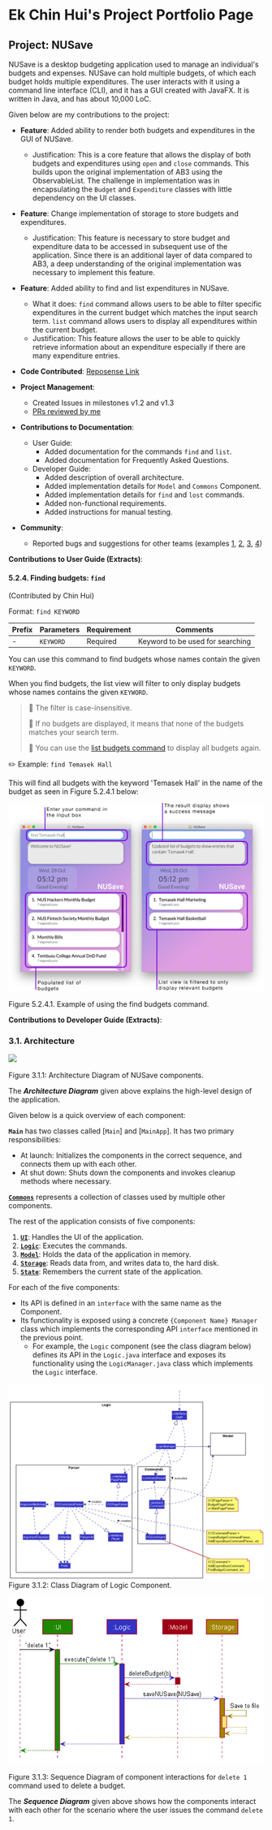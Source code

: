 # Ek Chin Hui's Project Portfolio Page

## Project: NUSave

NUSave is a desktop budgeting application used to manage an individual's budgets and expenses. 
NUSave can hold multiple budgets, of which each budget holds multiple expenditures. 
The user interacts with it using a command line interface (CLI), and it has a GUI created with JavaFX. 
It is written in Java, and has about 10,000 LoC.

Given below are my contributions to the project:
- **Feature**: Added ability to render both budgets and expenditures in the GUI of NUSave.
    - Justification: This is a core feature that allows the display of both budgets and expenditures
    using `open` and `close` commands. This builds upon the original implementation of AB3 using the
    ObservableList. The challenge in implementation was in encapsulating the `Budget` and `Expenditure`
    classes with little dependency on the UI classes.
    
- **Feature**: Change implementation of storage to store budgets and expenditures.
    - Justification: This feature is necessary to store budget and expenditure data
    to be accessed in subsequent use of the application. Since there is an additional
    layer of data compared to AB3, a deep understanding of the original implementation
    was necessary to implement this feature.
    
- **Feature**: Added ability to find and list expenditures in NUSave.
    - What it does: `find` command allows users to be able to filter specific expenditures
    in the current budget which matches the input search term. `list` command allows users
    to display all expenditures within the current budget.
    - Justification: This feature allows the user to be able to quickly retrieve
    information about an expenditure especially if there are many expenditure entries.
    
- **Code Contributed**: [Reposense Link](https://nus-cs2103-ay2021s1.github.io/tp-dashboard/#breakdown=true&search=ekchinhui)

- **Project Management**:
    - Created Issues in milestones v1.2 and v1.3
    - [PRs reviewed by me](https://github.com/AY2021S1-CS2103T-T11-4/tp/pulls?q=is%3Apr+reviewed-by%3A%40me+is%3Aclosed)

- **Contributions to Documentation**:
    - User Guide:
        - Added documentation for the commands `find` and `list`.
        - Added documentation for Frequently Asked Questions.
    - Developer Guide:
        - Added description of overall architecture.
        - Added implementation details for `Model` and `Commons` Component.
        - Added implementation details for `find` and `lost` commands.
        - Added non-functional requirements.
        - Added instructions for manual testing.

- **Community**:
    - Reported bugs and suggestions for other teams 
    (examples [1](https://github.com/AY2021S1-CS2103T-W15-2/tp/issues/184),
    [2](https://github.com/AY2021S1-CS2103T-W15-2/tp/issues/183),
    [3](https://github.com/AY2021S1-CS2103T-W15-2/tp/issues/182),
    [4](https://github.com/AY2021S1-CS2103T-W15-2/tp/issues/181))
    
    
**Contributions to User Guide (Extracts)**:

#### 5.2.4. Finding budgets: `find`
(Contributed by Chin Hui)

Format: `find KEYWORD`

 Prefix | Parameters | Requirement | Comments
 ------ | ---------- | ----------- | --------
 \-     |  `KEYWORD` | Required    | Keyword to be used for searching

You can use this command to find budgets whose names contain the given `KEYWORD`.

When you find budgets, the list view will filter to only display budgets whose names contains the given `KEYWORD`.

 > 📕 The filter is case-insensitive.
 >
 > 📕 If no budgets are displayed, it means that none of the budgets matches your search term. 
 > 
 > 📕 You can use the [list budgets command](#525-listing-budgets-list) to display all budgets again.

✏️ Example: `find Temasek Hall`

This will find all budgets with the keyword 'Temasek Hall' in the name of the budget as seen in Figure 5.2.4.1 below:

![Example of find budgets command](../images/CommandScreenShots/5_2_4_1_findBudgets.png)

Figure 5.2.4.1. Example of using the find budgets command.

**Contributions to Developer Guide (Extracts)**:

### 3.1. Architecture
<img src="../images/ArchitectureDiagram.png" width="450" />

Figure 3.1.1: Architecture Diagram of NUSave components.

The ***Architecture Diagram*** given above explains the high-level design of the application.

Given below is a quick overview of each component:

**`Main`** has two classes called [`Main`] and [`MainApp`].
It has two primary responsibilities:
* At launch: Initializes the components in the correct sequence, and connects them up with each other.
* At shut down: Shuts down the components and invokes cleanup methods where necessary.

[**`Commons`**](#common-classes) represents a collection of classes used by multiple other components.

The rest of the application consists of five components:

1. [**`UI`**](#ui-component): Handles the UI of the application.
1. [**`Logic`**](#logic-component): Executes the commands.
1. [**`Model`**](#model-component): Holds the data of the application in memory.
1. [**`Storage`**](#storage-component): Reads data from, and writes data to, the hard disk.
1. [**`State`**](#state-componenet): Remembers the current state of the application.

For each of the five components:

* Its API is defined in an `interface` with the same name as the Component.
* Its functionality is exposed using a concrete `{Component Name} Manager` class which implements the corresponding API
`interface` mentioned in the previous point.
    - For example, the `Logic` component (see the class diagram below) defines its API in the `Logic.java` interface and exposes its functionality
    using the `LogicManager.java` class which implements the `Logic` interface.

![Class Diagram of the Logic Component](../images/LogicClassDiagram.png)
Figure 3.1.2: Class Diagram of Logic Component.

<img src="../images/ArchitectureSequenceDiagram.png" width="574" />

Figure 3.1.3: Sequence Diagram of component interactions for `delete 1` command used to delete a budget.

The ***Sequence Diagram*** given above shows how the components interact with each other for the scenario where the user
issues the command `delete 1`.
